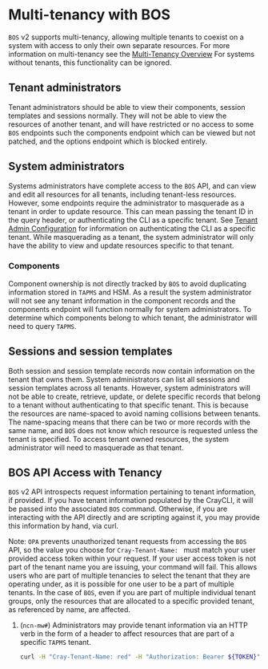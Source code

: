 # Multi-tenancy with BOS

`BOS` v2 supports multi-tenancy, allowing multiple tenants to coexist on a system with access to only their own separate
resources. For more information on multi-tenancy see the [Multi-Tenancy Overview](../multi-tenancy/Overview.md) For
systems without tenants, this functionality can be ignored.

## Tenant administrators

Tenant administrators should be able to view their components, session templates and sessions normally. They will not be able to
view the resources of another tenant, and will have restricted or no access to some `BOS` endpoints such the components
endpoint which can be viewed but not patched, and the options endpoint which is blocked entirely.

## System administrators

Systems administrators have complete access to the `BOS` API, and can view and edit all resources for all tenants, including
tenant-less resources. However, some endpoints require the administrator to masquerade as a tenant in order to update resource.
This can mean passing the tenant ID in the query header, or authenticating the CLI as a specific tenant.
See [Tenant Admin Configuration](../multi-tenancy/TenantAdminConfig.md) for information on authenticating the CLI as a
specific tenant. While masquerading as a tenant, the system administrator will only have the ability to view and update
resources specific to that tenant.

### Components

Component ownership is not directly tracked by `BOS` to avoid duplicating information stored in `TAPMS` and HSM. As a result
the system administrator will not see any tenant information in the component records and the components endpoint will function
normally for system administrators. To determine which components belong to which tenant, the administrator will need to query `TAPMS`.

## Sessions and session templates

Both session and session template records now contain information on the tenant that owns them. System administrators can list
all sessions and session templates across all tenants. However, system administrators will not be able to create, retrieve,
update, or delete specific records that belong to a tenant without authenticating to that specific tenant. This is
because the resources are name-spaced to avoid naming collisions between tenants. The name-spacing means that there can
be two or more records with the same name, and `BOS` does not know which resource is requested unless the tenant is
specified. To access tenant owned resources, the system administrator will need to masquerade as that tenant.

## BOS API Access with Tenancy

`BOS` v2 API introspects request information pertaining to tenant information, if provided. If you have tenant information
populated by the CrayCLI, it will be passed into the associated `BOS` command. Otherwise, if you are interacting with the
API directly and are scripting against it, you may provide this information by hand, via curl.

Note: `OPA` prevents unauthorized tenant requests from accessing the `BOS` API, so the value you choose for 
`Cray-Tenant-Name: ` must match your user provided access token within your request. If your user access token is not
part of the tenant name you are issuing, your command will fail. This allows users who are part of multiple tenancies to
select the tenant that they are operating under, as it is possible for one user to be a part of multiple tenants. In the
case of `BOS`, even if you are part of multiple individual tenant groups, only the resources that are allocated to a
specific provided tenant, as referenced by name, are affected.

1. (`ncn-mw#`) Administrators may provide tenant information via an HTTP verb in the form of a header to affect resources
that are part of a specific `TAPMS` tenant.

    ```bash
    curl -H "Cray-Tenant-Name: red" -H "Authorization: Bearer ${TOKEN}" -H 'Content-Type: application/json' https://api-gw-service-nmn.local/apis/bos/v2/components/
    ```
